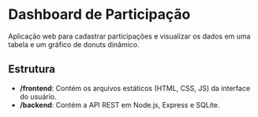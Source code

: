 # Dashboard de Participação

Aplicação web para cadastrar participações e visualizar os dados em uma tabela e um gráfico de donuts dinâmico.

## Estrutura

- **/frontend**: Contém os arquivos estáticos (HTML, CSS, JS) da interface do usuário.
- **/backend**: Contém a API REST em Node.js, Express e SQLite.